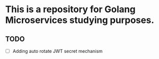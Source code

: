 # This is a repository for Golang Microservices studying purposes.

## TODO

- [ ] Adding auto rotate JWT secret mechanism
